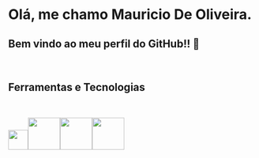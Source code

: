 # Olá, me chamo Mauricio De Oliveira. 
## Bem vindo ao meu perfil do GitHub!! 👋
<br>

<h2 align="left">
  Ferramentas e Tecnologias
    </h2>
<br>

<p align="center"&"justify">

  <img src="https://cdn.jsdelivr.net/gh/devicons/devicon/icons/c/c-plain.svg" width="40" height="40"/><img src="https://cdn.jsdelivr.net/gh/devicons/devicon/icons/git/git-original-wordmark.svg" width="65" height="65"/><img src="https://cdn.jsdelivr.net/gh/devicons/devicon/icons/github/github-original-wordmark.svg" width="65" height="65"/><img src="https://cdn.jsdelivr.net/gh/devicons/devicon/icons/linux/linux-original.svg" width="65" height="65"/></p>  
          


        
          
          

<!--
**OliverM1981/OliverM1981** is a ✨ _special_ ✨ repository because its `README.md` (this file) appears on your GitHub profile.

Here are some ideas to get you started:

- 🔭 I’m currently working on ...
- 🌱 I’m currently learning ...
- 👯 I’m looking to collaborate on ...
- 🤔 I’m looking for help with ...
- 💬 Ask me about ...
- 📫 How to reach me: ...
- 😄 Pronouns: ...
- ⚡ Fun fact: ...
-->
